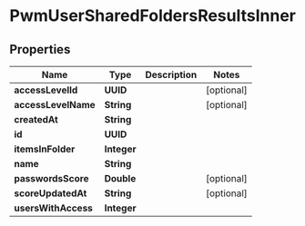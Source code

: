 

# PwmUserSharedFoldersResultsInner


## Properties

| Name | Type | Description | Notes |
|------------ | ------------- | ------------- | -------------|
|**accessLevelId** | **UUID** |  |  [optional] |
|**accessLevelName** | **String** |  |  [optional] |
|**createdAt** | **String** |  |  |
|**id** | **UUID** |  |  |
|**itemsInFolder** | **Integer** |  |  |
|**name** | **String** |  |  |
|**passwordsScore** | **Double** |  |  [optional] |
|**scoreUpdatedAt** | **String** |  |  [optional] |
|**usersWithAccess** | **Integer** |  |  |



